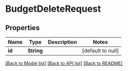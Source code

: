 # BudgetDeleteRequest
## Properties

| Name | Type | Description | Notes |
|------------ | ------------- | ------------- | -------------|
| **id** | **String** |  | [default to null] |

[[Back to Model list]](../README.md#documentation-for-models) [[Back to API list]](../README.md#documentation-for-api-endpoints) [[Back to README]](../README.md)


